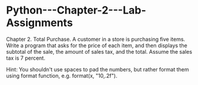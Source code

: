 # Python---Chapter-2---Lab-Assignments
Chapter 2. Total Purchase. A customer in a store is purchasing five items. 
Write a program that asks for the price of each item, and then displays the subtotal of the 
sale, the amount of sales tax, and the total. Assume the sales tax is 7 percent. 

Hint: You shouldn't use spaces to pad the numbers, but rather format them using format function, e.g. format(x, "10,.2f").
